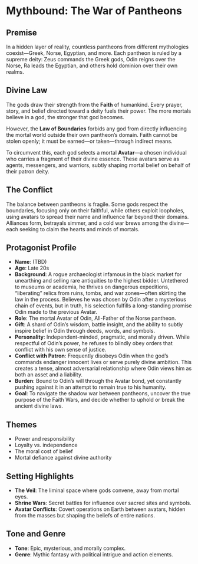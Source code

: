 # Mythbound: The War of Pantheons

## Premise
In a hidden layer of reality, countless pantheons from different mythologies coexist—Greek, Norse, Egyptian, and more. Each pantheon is ruled by a supreme deity: Zeus commands the Greek gods, Odin reigns over the Norse, Ra leads the Egyptian, and others hold dominion over their own realms.

## Divine Law
The gods draw their strength from the **Faith** of humankind. Every prayer, story, and belief directed toward a deity fuels their power. The more mortals believe in a god, the stronger that god becomes. 

However, the **Law of Boundaries** forbids any god from directly influencing the mortal world outside their own pantheon’s domain. Faith cannot be stolen openly; it must be earned—or taken—through indirect means.

To circumvent this, each god selects a mortal **Avatar**—a chosen individual who carries a fragment of their divine essence. These avatars serve as agents, messengers, and warriors, subtly shaping mortal belief on behalf of their patron deity.

## The Conflict
The balance between pantheons is fragile. Some gods respect the boundaries, focusing only on their faithful, while others exploit loopholes, using avatars to spread their name and influence far beyond their domains. Alliances form, betrayals simmer, and a cold war brews among the divine—each seeking to claim the hearts and minds of mortals.

## Protagonist Profile
- **Name**: (TBD)
- **Age**: Late 20s
- **Background**: A rogue archaeologist infamous in the black market for unearthing and selling rare antiquities to the highest bidder. Untethered to museums or academia, he thrives on dangerous expeditions, “liberating” relics from ruins, tombs, and war zones—often skirting the law in the process. Believes he was chosen by Odin after a mysterious chain of events, but in truth, his selection fulfills a long-standing promise Odin made to the previous Avatar.
- **Role**: The mortal Avatar of Odin, All-Father of the Norse pantheon.
- **Gift**: A shard of Odin’s wisdom, battle insight, and the ability to subtly inspire belief in Odin through deeds, words, and symbols.
- **Personality**: Independent-minded, pragmatic, and morally driven. While respectful of Odin’s power, he refuses to blindly obey orders that conflict with his own sense of justice.
- **Conflict with Patron**: Frequently disobeys Odin when the god’s commands endanger innocent lives or serve purely divine ambition. This creates a tense, almost adversarial relationship where Odin views him as both an asset and a liability.
- **Burden**: Bound to Odin’s will through the Avatar bond, yet constantly pushing against it in an attempt to remain true to his humanity.
- **Goal**: To navigate the shadow war between pantheons, uncover the true purpose of the Faith Wars, and decide whether to uphold or break the ancient divine laws.

## Themes
- Power and responsibility
- Loyalty vs. independence
- The moral cost of belief
- Mortal defiance against divine authority

## Setting Highlights
- **The Veil**: The liminal space where gods convene, away from mortal eyes.
- **Shrine Wars**: Secret battles for influence over sacred sites and symbols.
- **Avatar Conflicts**: Covert operations on Earth between avatars, hidden from the masses but shaping the beliefs of entire nations.

## Tone and Genre
- **Tone**: Epic, mysterious, and morally complex.
- **Genre**: Mythic fantasy with political intrigue and action elements.
